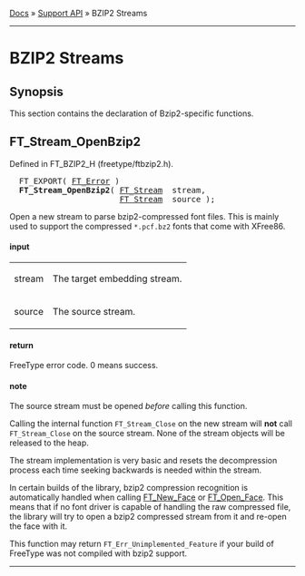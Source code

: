 [Docs](ft2-index.md) &raquo; [Support API](ft2-toc.md#support-api) &raquo; BZIP2 Streams

-------------------------------

# BZIP2 Streams

## Synopsis

This section contains the declaration of Bzip2-specific functions.

## FT_Stream_OpenBzip2

Defined in FT_BZIP2_H (freetype/ftbzip2.h).

<div class = "codehilite">
<pre>
  FT_EXPORT( <a href="../ft2-basic_types/index.html#ft_error">FT_Error</a> )
  <b>FT_Stream_OpenBzip2</b>( <a href="../ft2-system_interface/index.html#ft_stream">FT_Stream</a>  stream,
                       <a href="../ft2-system_interface/index.html#ft_stream">FT_Stream</a>  source );
</pre>
</div>


Open a new stream to parse bzip2-compressed font files. This is mainly used to support the compressed `*.pcf.bz2` fonts that come with XFree86.

<h4>input</h4>
<table class="fields">
<tr><td class="val" id="stream">stream</td><td class="desc">
<p>The target embedding stream.</p>
</td></tr>
<tr><td class="val" id="source">source</td><td class="desc">
<p>The source stream.</p>
</td></tr>
</table>

<h4>return</h4>

FreeType error code. 0&nbsp;means success.

<h4>note</h4>

The source stream must be opened _before_ calling this function.

Calling the internal function `FT_Stream_Close` on the new stream will **not** call `FT_Stream_Close` on the source stream. None of the stream objects will be released to the heap.

The stream implementation is very basic and resets the decompression process each time seeking backwards is needed within the stream.

In certain builds of the library, bzip2 compression recognition is automatically handled when calling <a href="../ft2-base_interface/index.html#ft_new_face">FT_New_Face</a> or <a href="../ft2-base_interface/index.html#ft_open_face">FT_Open_Face</a>. This means that if no font driver is capable of handling the raw compressed file, the library will try to open a bzip2 compressed stream from it and re-open the face with it.

This function may return `FT_Err_Unimplemented_Feature` if your build of FreeType was not compiled with bzip2 support.

<hr>

